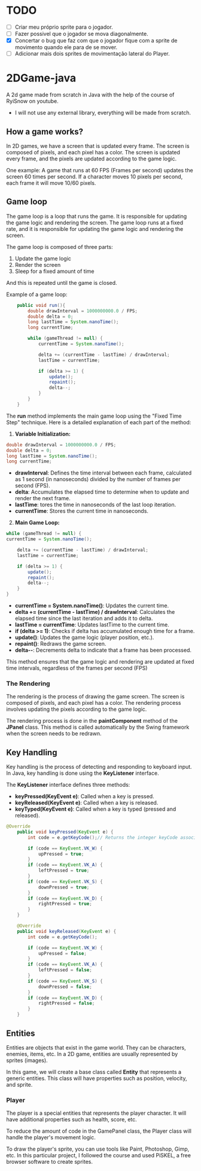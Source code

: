 # TODO
- [ ] Criar meu próprio sprite para o jogador.
- [ ] Fazer possivel que o jogador se mova diagonalmente.
- [x] Concertar o bug que faz com que o jogador fique com a sprite de movimento quando ele para de se mover.
- [ ] Adicionar mais dois sprites de movimentação lateral do Player.

# 2DGame-java
A 2d game made from scratch in Java with the help of the course of RyiSnow on youtube.

- I will not use any external library, everything will be made from scratch.

## How a game works?
In 2D games, we have a screen that is updated every frame. The screen is composed of pixels, and each pixel has a color. The screen is updated every frame, and the pixels are updated according to the game logic.

One example: A game that runs at 60 FPS (Frames per second) updates the screen 60 times per second. If a character moves 10 pixels per second, each frame it will move 10/60 pixels.

## Game loop
The game loop is a loop that runs the game. It is responsible for updating the game logic and rendering the screen. The game loop runs at a fixed rate, and it is responsible for updating the game logic and rendering the screen.

The game loop is composed of three parts:
1. Update the game logic
2. Render the screen
3. Sleep for a fixed amount of time

And this is repeated until the game is closed.

Example of a game loop:
```java
    public void run(){
        double drawInterval = 1000000000.0 / FPS;
        double delta = 0;
        long lastTime = System.nanoTime();
        long currentTime;

        while (gameThread != null) {
            currentTime = System.nanoTime();

            delta += (currentTime - lastTime) / drawInterval;
            lastTime = currentTime;

            if (delta >= 1) {
                update();
                repaint();
                delta--;
            }
        }
    }
```
The <b>run</b> method implements the main game loop using the "Fixed Time Step" technique. Here is a detailed explanation of each part of the method:

1. <b>Variable Initialization:</b>  
```java
double drawInterval = 1000000000.0 / FPS;
double delta = 0;
long lastTime = System.nanoTime();
long currentTime;
```
- <b>drawInterval</b>: Defines the time interval between each frame, calculated as 1 second (in nanoseconds) divided by the number of frames per second (FPS).
- <b>delta</b>: Accumulates the elapsed time to determine when to update and render the next frame.
- <b>lastTime</b>: tores the time in nanoseconds of the last loop iteration.
- <b>currentTime</b>: Stores the current time in nanoseconds. 

2. <b>Main Game Loop:</b>

```java
while (gameThread != null) {
currentTime = System.nanoTime();

    delta += (currentTime - lastTime) / drawInterval;
    lastTime = currentTime;

    if (delta >= 1) {
        update();
        repaint();
        delta--;
    }
}
```
- <b>currentTime = System.nanoTime()</b>: Updates the current time.
- <b>delta += (currentTime - lastTime) / drawInterval</b>: Calculates the elapsed time since the last iteration and adds it to delta.
- <b>lastTime = currentTime</b>: Updates lastTime to the current time.
- <b>if (delta >= 1)</b>: Checks if delta has accumulated enough time for a frame.
- <b>update()</b>: Updates the game logic (player position, etc.).
- <b>repaint()</b>: Redraws the game screen.
- <b>delta--</b>: Decrements delta to indicate that a frame has been processed.

This method ensures that the game logic and rendering are updated at fixed time intervals, regardless of the frames per second (FPS)

### The Rendering
The rendering is the process of drawing the game screen. The screen is composed of pixels, and each pixel has a color. The rendering process involves updating the pixels according to the game logic.

The rendering process is done in the <b>paintComponent</b> method of the <b>JPanel</b> class. This method is called automatically by the Swing framework when the screen needs to be redrawn.

## Key Handling
Key handling is the process of detecting and responding to keyboard input. In Java, key handling is done using the <b>KeyListener</b> interface.

The <b>KeyListener</b> interface defines three methods:
- <b>keyPressed(KeyEvent e)</b>: Called when a key is pressed.
- <b>keyReleased(KeyEvent e)</b>: Called when a key is released.
- <b>keyTyped(KeyEvent e)</b>: Called when a key is typed (pressed and released).

```java
@Override
    public void keyPressed(KeyEvent e) {
        int code = e.getKeyCode();// Returns the integer keyCode associated with the key in this event.

        if (code == KeyEvent.VK_W) {
            upPressed = true;
        }
        if (code == KeyEvent.VK_A) {
            leftPressed = true;
        }
        if (code == KeyEvent.VK_S) {
            downPressed = true;
        }
        if (code == KeyEvent.VK_D) {
            rightPressed = true;
        }
    }

    @Override
    public void keyReleased(KeyEvent e) {
        int code = e.getKeyCode();

        if (code == KeyEvent.VK_W) {
            upPressed = false;
        }
        if (code == KeyEvent.VK_A) {
            leftPressed = false;
        }
        if (code == KeyEvent.VK_S) {
            downPressed = false;
        }
        if (code == KeyEvent.VK_D) {
            rightPressed = false;
        }
    }
```

## Entities
Entities are objects that exist in the game world. They can be characters, enemies, items, etc. In a 2D game, entities are usually represented by sprites (images).

In this game, we will create a base class called <b>Entity</b> that represents a generic entities. This class will have properties such as position, velocity, and sprite.

### Player
The player is a special entities that represents the player character. It will have additional properties such as health, score, etc.

To reduce the amount of code in the GamePanel class, the Player class will handle the player's movement logic.

To draw the player's sprite, you can use tools like Paint, Photoshop, Gimp, etc. In this particular project, I followed the course and used PiSKEL, a free browser software to create sprites.